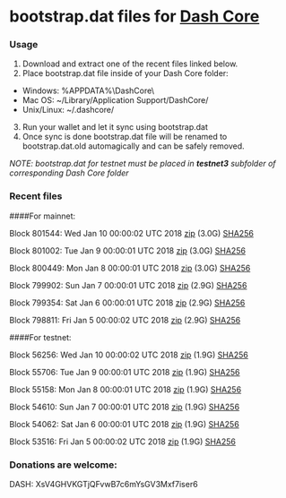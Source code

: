 # bootstrap.dat files for [Dash Core](https://www.dash.org)

### Usage

1. Download and extract one of the recent files linked below.
2. Place bootstrap.dat file inside of your Dash Core folder:
 - Windows: %APPDATA%\DashCore\
 - Mac OS: ~/Library/Application Support/DashCore/
 - Unix/Linux: ~/.dashcore/
3. Run your wallet and let it sync using bootstrap.dat
4. Once sync is done bootstrap.dat file will be renamed to bootstrap.dat.old automagically and can be safely removed.

_NOTE: bootstrap.dat for testnet must be placed in **testnet3** subfolder of corresponding Dash Core folder_

### Recent files

####For mainnet:

Block 801544: Wed Jan 10 00:00:02 UTC 2018 [zip](https://transfer.sh/wJP0n/bootstrap.dat.20180110.zip) (3.0G) [SHA256](https://transfer.sh/HAQMg/sha256.txt)

Block 801002: Tue Jan  9 00:00:01 UTC 2018 [zip](https://transfer.sh/yzGTy/bootstrap.dat.20180109.zip) (3.0G) [SHA256](https://transfer.sh/hNpHH/sha256.txt)

Block 800449: Mon Jan  8 00:00:01 UTC 2018 [zip](https://transfer.sh/XCfWw/bootstrap.dat.20180108.zip) (3.0G) [SHA256](https://transfer.sh/PjXqa/sha256.txt)

Block 799902: Sun Jan  7 00:00:01 UTC 2018 [zip](https://transfer.sh/husY6/bootstrap.dat.20180107.zip) (2.9G) [SHA256](https://transfer.sh/PSqdB/sha256.txt)

Block 799354: Sat Jan  6 00:00:01 UTC 2018 [zip](https://transfer.sh/6zUH7/bootstrap.dat.20180106.zip) (2.9G) [SHA256](https://transfer.sh/PeBh2/sha256.txt)

Block 798811: Fri Jan  5 00:00:02 UTC 2018 [zip](https://transfer.sh/8K96V/bootstrap.dat.20180105.zip) (2.9G) [SHA256](https://transfer.sh/dTYHW/sha256.txt)

####For testnet:

Block 56256: Wed Jan 10 00:00:02 UTC 2018 [zip](https://transfer.sh/u9Xct/bootstrap.dat.20180110.zip) (1.9G) [SHA256](https://transfer.sh/BQMy9/sha256.txt)

Block 55706: Tue Jan  9 00:00:01 UTC 2018 [zip](https://transfer.sh/Mkk1y/bootstrap.dat.20180109.zip) (1.9G) [SHA256](https://transfer.sh/RAZ52/sha256.txt)

Block 55158: Mon Jan  8 00:00:01 UTC 2018 [zip](https://transfer.sh/o9Yks/bootstrap.dat.20180108.zip) (1.9G) [SHA256](https://transfer.sh/mWOcO/sha256.txt)

Block 54610: Sun Jan  7 00:00:01 UTC 2018 [zip](https://transfer.sh/XmYBs/bootstrap.dat.20180107.zip) (1.9G) [SHA256](https://transfer.sh/bKcBK/sha256.txt)

Block 54062: Sat Jan  6 00:00:01 UTC 2018 [zip](https://transfer.sh/Pa4VC/bootstrap.dat.20180106.zip) (1.9G) [SHA256](https://transfer.sh/KFfJr/sha256.txt)

Block 53516: Fri Jan  5 00:00:02 UTC 2018 [zip](https://transfer.sh/x18X1/bootstrap.dat.20180105.zip) (1.9G) [SHA256](https://transfer.sh/E2Kx9/sha256.txt)

### Donations are welcome:

DASH: XsV4GHVKGTjQFvwB7c6mYsGV3Mxf7iser6
